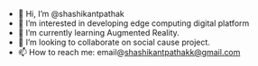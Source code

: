 - 👋 Hi, I’m @shashikantpathak
- 👀 I’m interested in developing edge computing digital platform
- 🌱 I’m currently learning Augmented Reality.
- 💞️ I’m looking to collaborate on social cause project.
- 📫 How to reach me: email@shashikantpathakk@gmail.com

<!---
shashikantpathak/shashikantpathak is a ✨ special ✨ repository because its `README.md` (this file) appears on your GitHub profile.
You can click the Preview link to take a look at your changes.
--->
